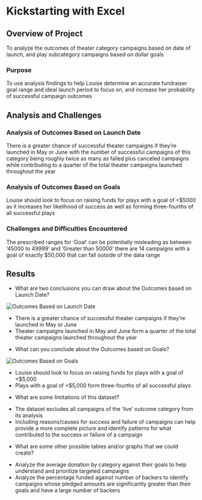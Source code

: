# Kickstarting with Excel

## Overview of Project

To analyze the outcomes of theater category campaigns based on date of launch, and play subcategory campaigns based on dollar goals

### Purpose

To use analysis findings to help Louise determine an accurate fundraiser goal range and ideal launch period to focus on, and increase her probability of successful campaign outcomes   

## Analysis and Challenges

### Analysis of Outcomes Based on Launch Date

There is a greater chance of successful theater campaigns if they’re launched in May or June with the number of successful campaigns of this category being roughly twice as many as failed plus canceled campaigns while contributing to a quarter of the total theater campaigns launched throughout the year  

### Analysis of Outcomes Based on Goals

Louise should look to focus on raising funds for plays with a goal of <$5000 as it increases her likelihood of success as well as forming three-fourths of all successful plays

### Challenges and Difficulties Encountered

The prescribed ranges for ‘Goal’ can be potentially misleading as between ‘45000 to 49999’ and ‘Greater than 50000’ there are 14 campaigns with a goal of exactly $50,000 that can fall outside of the data range

## Results

* What are two conclusions you can draw about the Outcomes based on Launch Date?

![Outcomes Based on Launch Date](file:///Users/kesh/Desktop/Data%20Analytics%20Bootcamp/Analysis%20Projects/Crowdfunding%20Analysis/resources/Theater_Outcomes_vs_Launch.png)

- There is a greater chance of successful theater campaigns if they’re launched in May or June
- Theater campaigns launched in May and June form a quarter of the total theater campaigns launched throughout the year 

* What can you conclude about the Outcomes based on Goals?

![Outcomes Based on Goals](file:///Users/kesh/Desktop/Data%20Analytics%20Bootcamp/Analysis%20Projects/Crowdfunding%20Analysis/resources/Outcomes_vs_Goals.png)

-	Louise should look to focus on raising funds for plays with a goal of <$5,000
-	Plays with a goal of <$5,000 form three-fourths of all successful plays


* What are some limitations of this dataset?

-	The dataset excludes all campaigns of the ‘live’ outcome category from its analysis
-	Including reasons/causes for success and failure of campaigns can help provide a more complete picture and identify patterns for what contributed to the success or failure of a campaign

* What are some other possible tables and/or graphs that we could create?

-	Analyze the average donation by category against their goals to help understand and prioritize targeted campaigns
-	Analyze the percentage funded against number of backers to identify campaigns whose pledged amounts are significantly greater than their goals and have a large number of backers

